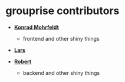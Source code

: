 grouprise contributors
======================



* **[Konrad Mohrfeldt](https://konradmohrfeldt.farbdev.org/)**

  * frontend and other shiny things

* **[Lars](https://stadtgestalten.org/stadt/gestalten/16/conversations/add/)**

* **[Robert](mailto:robert@grouprise.org)**

  * backend and other shiny things